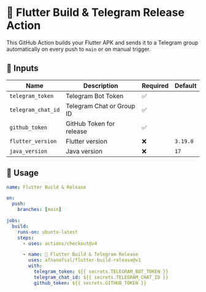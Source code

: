 # 🚀 Flutter Build & Telegram Release Action

This GitHub Action builds your Flutter APK and sends it to a Telegram group automatically on every push to `main` or on manual trigger.

## 🔧 Inputs

| Name              | Description                    | Required | Default     |
|-------------------|--------------------------------|----------|-------------|
| `telegram_token`  | Telegram Bot Token             | ✅       |             |
| `telegram_chat_id`| Telegram Chat or Group ID      | ✅       |             |
| `github_token`    | GitHub Token for release       | ✅       |             |
| `flutter_version` | Flutter version                | ❌       | `3.19.0`    |
| `java_version`    | Java version                   | ❌       | `17`        |

## 🚀 Usage

```yaml
name: Flutter Build & Release

on:
  push:
    branches: [main]

jobs:
  build:
    runs-on: ubuntu-latest
    steps:
      - uses: actions/checkout@v4

      - name: 🔨 Flutter Build & Telegram Release
        uses: afnanafsal/flutter-build-release@v1
        with:
          telegram_token: ${{ secrets.TELEGRAM_BOT_TOKEN }}
          telegram_chat_id: ${{ secrets.TELEGRAM_CHAT_ID }}
          github_token: ${{ secrets.GITHUB_TOKEN }}
